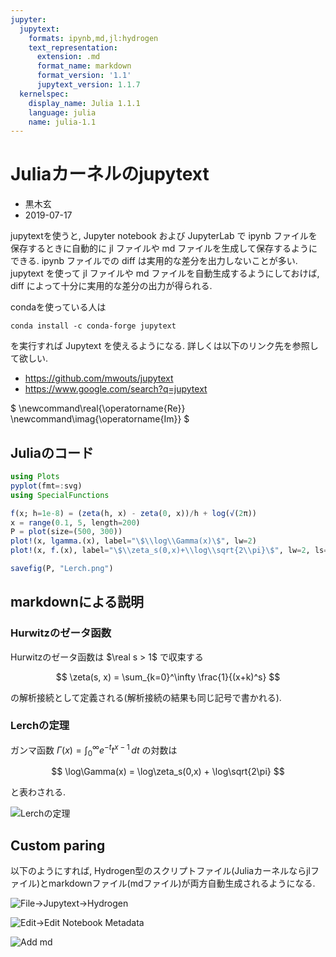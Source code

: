 ```yaml
---
jupyter:
  jupytext:
    formats: ipynb,md,jl:hydrogen
    text_representation:
      extension: .md
      format_name: markdown
      format_version: '1.1'
      jupytext_version: 1.1.7
  kernelspec:
    display_name: Julia 1.1.1
    language: julia
    name: julia-1.1
---
```


<!-- #region -->
# Juliaカーネルのjupytext

* 黒木玄
* 2019-07-17

jupytextを使うと, Jupyter notebook および JupyterLab で ipynb ファイルを保存するときに自動的に jl ファイルや md ファイルを生成して保存するようにできる. ipynb ファイルでの diff は実用的な差分を出力しないことが多い. jupytext を使って jl ファイルや md ファイルを自動生成するようにしておけば, diff によって十分に実用的な差分の出力が得られる.

condaを使っている人は

```
conda install -c conda-forge jupytext
```

を実行すれば Jupytext を使えるようになる. 詳しくは以下のリンク先を参照して欲しい.

* https://github.com/mwouts/jupytext
* https://www.google.com/search?q=jupytext

$
\newcommand\real{\operatorname{Re}}
\newcommand\imag{\operatorname{Im}}
$
<!-- #endregion -->

## Juliaのコード

```julia
using Plots
pyplot(fmt=:svg)
using SpecialFunctions

f(x; h=1e-8) = (zeta(h, x) - zeta(0, x))/h + log(√(2π))
x = range(0.1, 5, length=200)
P = plot(size=(500, 300))
plot!(x, lgamma.(x), label="\$\\log\\Gamma(x)\$", lw=2)
plot!(x, f.(x), label="\$\\zeta_s(0,x)+\\log\\sqrt{2\\pi}\$", lw=2, ls=:dash)
```

```julia
savefig(P, "Lerch.png")
```

## markdownによる説明

### Hurwitzのゼータ函数

Hurwitzのゼータ函数は $\real s > 1$ で収束する 

$$
\zeta(s, x) = \sum_{k=0}^\infty \frac{1}{(x+k)^s}
$$

の解析接続として定義される(解析接続の結果も同じ記号で書かれる).

### Lerchの定理

ガンマ函数 $\Gamma(x)=\int_0^\infty e^{-t} t^{x-1}\,dt$ の対数は

$$
\log\Gamma(x) = \log\zeta_s(0,x) + \log\sqrt{2\pi}
$$

と表わされる.


![Lerchの定理](Lerch.png)


## Custom paring

以下のようにすれば, Hydrogen型のスクリプトファイル(Juliaカーネルならjlファイル)とmarkdownファイル(mdファイル)が両方自動生成されるようになる.

![File→Jupytext→Hydrogen](jupytext_menu_hydrogen.png)

![Edit→Edit Notebook Metadata](jupytext_edit_metadata.png)

![Add md](jupytext_add_md.png)

```julia

```
